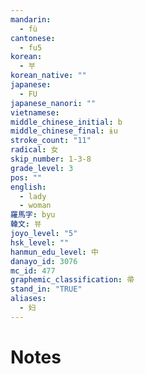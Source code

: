 ```yaml
---
mandarin:
  - fù
cantonese:
  - fu5
korean:
  - 부
korean_native: ""
japanese:
  - FU
japanese_nanori: ""
vietnamese:
middle_chinese_initial: b
middle_chinese_final: ɨu
stroke_count: "11"
radical: 女
skip_number: 1-3-8
grade_level: 3
pos: ""
english:
  - lady
  - woman
羅馬字: byu
韓文: 뷰
joyo_level: "5"
hsk_level: ""
hanmun_edu_level: 中
danayo_id: 3076
mc_id: 477
graphemic_classification: 帚
stand_in: "TRUE"
aliases:
  - 妇
---
```


# Notes
